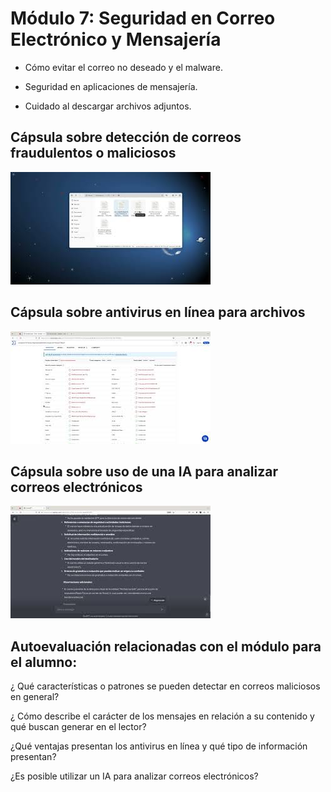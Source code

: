 # Módulo 7: Seguridad en Correo Electrónico y Mensajería

* Cómo evitar el correo no deseado y el malware.

* Seguridad en aplicaciones de mensajería.

* Cuidado al descargar archivos adjuntos.

## Cápsula sobre detección de correos fraudulentos o maliciosos

[![Link](./EJLUrRNfw3U_320x180.jpg)](https://youtu.be/EJLUrRNfw3U?si=gdCPFKmK9lLhVsQS)

## Cápsula sobre antivirus en línea para archivos

[![Link](./nThD1ayLCxA_320x180.jpg)](https://youtu.be/nThD1ayLCxA?si=guv56YngYIKmqBr4)

## Cápsula sobre uso de una IA para analizar correos electrónicos

[![Link](./kUVEU-MU1QY_320x180.jpg)](https://youtu.be/kUVEU-MU1QY?si=VG7xCs8iiy7se9X0)

## Autoevaluación relacionadas con el módulo para el alumno:

¿ Qué características o patrones se pueden detectar en correos maliciosos en general?

¿ Cómo describe el carácter de los mensajes en relación a su contenido y qué buscan generar en el lector?

¿Qué ventajas presentan los antivirus en línea y qué tipo de información presentan?

¿Es posible utilizar un IA para analizar correos electrónicos?

